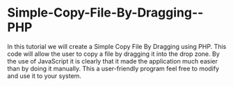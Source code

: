 # Simple-Copy-File-By-Dragging--PHP
In this tutorial we will create a Simple Copy File By Dragging using PHP. This code will allow the user to copy a file by dragging it into the drop zone. By the use of JavaScript it is clearly that it made the application much easier than by doing it manually. This a user-friendly program feel free to modify and use it to your system.
